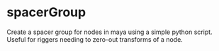 # spacerGroup
Create a spacer group for nodes in maya using a simple python script. Useful for riggers needing to zero-out transforms of a node. 
